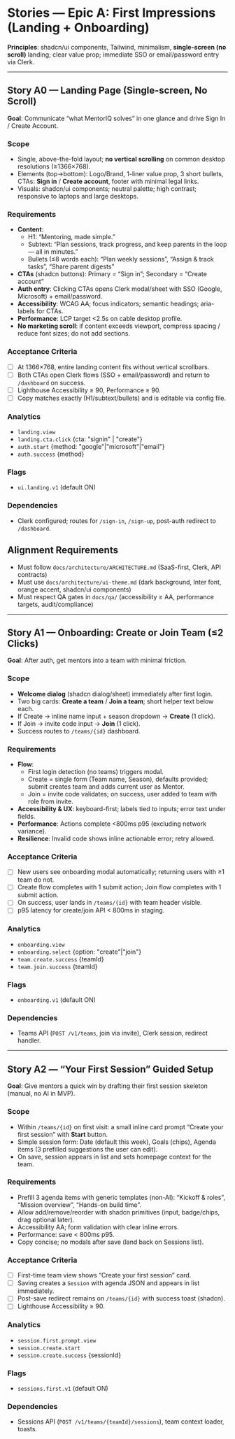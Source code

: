 # Stories — Epic A: First Impressions (Landing + Onboarding)
**Principles**: shadcn/ui components, Tailwind, minimalism, **single-screen (no scroll)** landing; clear value prop; immediate SSO or email/password entry via Clerk.

---

## Story A0 — Landing Page (Single-screen, No Scroll)
**Goal**: Communicate “what MentorIQ solves” in one glance and drive Sign In / Create Account.

### Scope
- Single, above-the-fold layout; **no vertical scrolling** on common desktop resolutions (≥1366×768).
- Elements (top→bottom): Logo/Brand, 1-liner value prop, 3 short bullets, CTAs: **Sign in** / **Create account**, footer with minimal legal links.
- Visuals: shadcn/ui components; neutral palette; high contrast; responsive to laptops and large desktops.

### Requirements
- **Content**:
  - H1: “Mentoring, made simple.”
  - Subtext: “Plan sessions, track progress, and keep parents in the loop — all in minutes.”
  - Bullets (≤8 words each): “Plan weekly sessions”, “Assign & track tasks”, “Share parent digests”
- **CTAs** (shadcn buttons): Primary = “Sign in”; Secondary = “Create account”
- **Auth entry**: Clicking CTAs opens Clerk modal/sheet with SSO (Google, Microsoft) + email/password.
- **Accessibility**: WCAG AA; focus indicators; semantic headings; aria-labels for CTAs.
- **Performance**: LCP target <2.5s on cable desktop profile.
- **No marketing scroll**: if content exceeds viewport, compress spacing / reduce font sizes; do not add sections.

### Acceptance Criteria
- [ ] At 1366×768, entire landing content fits without vertical scrollbars.
- [ ] Both CTAs open Clerk flows (SSO + email/password) and return to `/dashboard` on success.
- [ ] Lighthouse Accessibility ≥ 90, Performance ≥ 90.
- [ ] Copy matches exactly (H1/subtext/bullets) and is editable via config file.

### Analytics
- `landing.view`
- `landing.cta.click` {cta: "signin" | "create"}
- `auth.start` {method: "google"|"microsoft"|"email"}
- `auth.success` {method}

### Flags
- `ui.landing.v1` (default ON)

### Dependencies
- Clerk configured; routes for `/sign-in`, `/sign-up`, post-auth redirect to `/dashboard`.

## Alignment Requirements
- Must follow `docs/architecture/ARCHITECTURE.md` (SaaS-first, Clerk, API contracts)
- Must use `docs/architecture/ui-theme.md` (dark background, Inter font, orange accent, shadcn/ui components)
- Must respect QA gates in `docs/qa/` (accessibility ≥ AA, performance targets, audit/compliance)

---

## Story A1 — Onboarding: Create or Join Team (≤2 Clicks)
**Goal**: After auth, get mentors into a team with minimal friction.

### Scope
- **Welcome dialog** (shadcn dialog/sheet) immediately after first login.
- Two big cards: **Create a team** / **Join a team**; short helper text below each.
- If Create → inline name input + season dropdown → **Create** (1 click).
- If Join → invite code input → **Join** (1 click).
- Success routes to `/teams/{id}` dashboard.

### Requirements
- **Flow**:
  - First login detection (no teams) triggers modal.
  - Create = single form (Team name, Season), defaults provided; submit creates team and adds current user as Mentor.
  - Join = invite code validates; on success, user added to team with role from invite.
- **Accessibility & UX**: keyboard-first; labels tied to inputs; error text under fields.
- **Performance**: Actions complete <800ms p95 (excluding network variance).
- **Resilience**: Invalid code shows inline actionable error; retry allowed.

### Acceptance Criteria
- [ ] New users see onboarding modal automatically; returning users with ≥1 team do not.
- [ ] Create flow completes with 1 submit action; Join flow completes with 1 submit action.
- [ ] On success, user lands in `/teams/{id}` with team header visible.
- [ ] p95 latency for create/join API < 800ms in staging.

### Analytics
- `onboarding.view`
- `onboarding.select` {option: "create"|"join"}
- `team.create.success` {teamId}
- `team.join.success` {teamId}

### Flags
- `onboarding.v1` (default ON)

### Dependencies
- Teams API (`POST /v1/teams`, join via invite), Clerk session, redirect handler.

---

## Story A2 — “Your First Session” Guided Setup
**Goal**: Give mentors a quick win by drafting their first session skeleton (manual, no AI in MVP).

### Scope
- Within `/teams/{id}` on first visit: a small inline card prompt “Create your first session” with **Start** button.
- Simple session form: Date (default this week), Goals (chips), Agenda items (3 prefilled suggestions the user can edit).
- On save, session appears in list and sets homepage context for the team.

### Requirements
- Prefill 3 agenda items with generic templates (non-AI): “Kickoff & roles”, “Mission overview”, “Hands-on build time”.
- Allow add/remove/reorder with shadcn primitives (input, badge/chips, drag optional later).
- Accessibility AA; form validation with clear inline errors.
- Performance: save < 800ms p95.
- Copy concise; no modals after save (land back on Sessions list).

### Acceptance Criteria
- [ ] First-time team view shows “Create your first session” card.
- [ ] Saving creates a `Session` with agenda JSON and appears in list immediately.
- [ ] Post-save redirect remains on `/teams/{id}` with success toast (shadcn).
- [ ] Lighthouse Accessibility ≥ 90.

### Analytics
- `session.first.prompt.view`
- `session.create.start`
- `session.create.success` {sessionId}

### Flags
- `sessions.first.v1` (default ON)

### Dependencies
- Sessions API (`POST /v1/teams/{teamId}/sessions`), team context loader, toasts.
